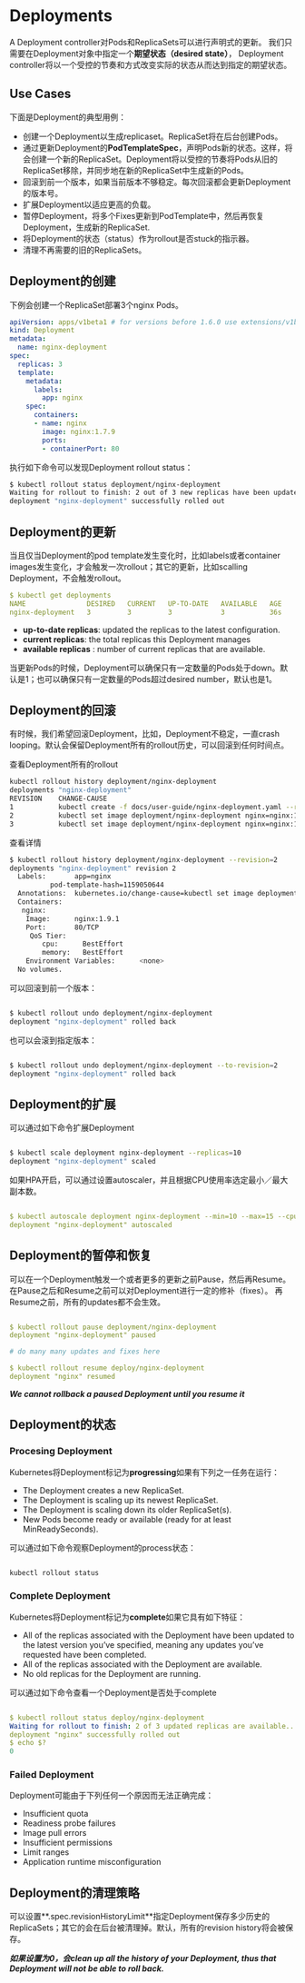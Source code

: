 # Deployments
A Deployment controller对Pods和ReplicaSets可以进行声明式的更新。
我们只需要在Deployment对象中指定一个**期望状态（desired state）**， Deployment controller将以一个受控的节奏和方式改变实际的状态从而达到指定的期望状态。 

## Use Cases
下面是Deployment的典型用例：

* 创建一个Deployment以生成replicaset。ReplicaSet将在后台创建Pods。
* 通过更新Deployment的**PodTemplateSpec**，声明Pods新的状态。这样，将会创建一个新的ReplicaSet。Deployment将以受控的节奏将Pods从旧的ReplicaSet移除，并同步地在新的ReplicaSet中生成新的Pods。
* 回滚到前一个版本，如果当前版本不够稳定。每次回滚都会更新Deployment的版本号。
* 扩展Deployment以适应更高的负载。
* 暂停Deployment，将多个Fixes更新到PodTemplate中，然后再恢复Deployment，生成新的ReplicaSet.
* 将Deployment的状态（status）作为rollout是否stuck的指示器。
* 清理不再需要的旧的ReplicaSets。

## Deployment的创建
 下例会创建一个ReplicaSet部署3个nginx Pods。
  
```yaml 
apiVersion: apps/v1beta1 # for versions before 1.6.0 use extensions/v1beta1
kind: Deployment
metadata:
  name: nginx-deployment
spec:
  replicas: 3
  template:
    metadata:
      labels:
        app: nginx
    spec:
      containers:
      - name: nginx
        image: nginx:1.7.9
        ports:
        - containerPort: 80
```
执行如下命令可以发现Deployment rollout status：

```sh
$ kubectl rollout status deployment/nginx-deployment
Waiting for rollout to finish: 2 out of 3 new replicas have been updated...
deployment "nginx-deployment" successfully rolled out

```
## Deployment的更新
当且仅当Deployment的pod template发生变化时，比如labels或者container images发生变化，才会触发一次rollout；其它的更新，比如scalling Deployment，不会触发rollout。

```yaml
$ kubectl get deployments
NAME               DESIRED   CURRENT   UP-TO-DATE   AVAILABLE   AGE
nginx-deployment   3         3         3            3           36s
```
* **up-to-date replicas**: updated the replicas to the latest configuration. 
* **current replicas**: the total replicas this Deployment manages
* **available replicas** : number of current replicas that are available.

当更新Pods的时候，Deployment可以确保只有一定数量的Pods处于down。默认是1；也可以确保只有一定数量的Pods超过desired number，默认也是1。
## Deployment的回滚
有时候，我们希望回滚Deployment，比如，Deployment不稳定，一直crash looping。默认会保留Deployment所有的rollout历史，可以回滚到任何时间点。

查看Deployment所有的rollout

```sh
kubectl rollout history deployment/nginx-deployment
deployments "nginx-deployment"
REVISION    CHANGE-CAUSE
1           kubectl create -f docs/user-guide/nginx-deployment.yaml --record
2           kubectl set image deployment/nginx-deployment nginx=nginx:1.9.1
3           kubectl set image deployment/nginx-deployment nginx=nginx:1.91
```

查看详情

```sh
$ kubectl rollout history deployment/nginx-deployment --revision=2
deployments "nginx-deployment" revision 2
  Labels:       app=nginx
          pod-template-hash=1159050644
  Annotations:  kubernetes.io/change-cause=kubectl set image deployment/nginx-deployment nginx=nginx:1.9.1
  Containers:
   nginx:
    Image:      nginx:1.9.1
    Port:       80/TCP
     QoS Tier:
        cpu:      BestEffort
        memory:   BestEffort
    Environment Variables:      <none>
  No volumes.
```

可以回滚到前一个版本：
``` sh

$ kubectl rollout undo deployment/nginx-deployment
deployment "nginx-deployment" rolled back

```
也可以会滚到指定版本：
``` sh

$ kubectl rollout undo deployment/nginx-deployment --to-revision=2
deployment "nginx-deployment" rolled back

```

## Deployment的扩展
可以通过如下命令扩展Deployment
``` sh

$ kubectl scale deployment nginx-deployment --replicas=10
deployment "nginx-deployment" scaled

```
如果HPA开启，可以通过设置autoscaler，并且根据CPU使用率选定最小／最大副本数。
```yaml

$ kubectl autoscale deployment nginx-deployment --min=10 --max=15 --cpu-percent=80
deployment "nginx-deployment" autoscaled

```

## Deployment的暂停和恢复
可以在一个Deployment触发一个或者更多的更新之前Pause，然后再Resume。在Pause之后和Resume之前可以对Deployment进行一定的修补（fixes）。
再Resume之前，所有的updates都不会生效。

```yaml

$ kubectl rollout pause deployment/nginx-deployment
deployment "nginx-deployment" paused

# do many many updates and fixes here

$ kubectl rollout resume deploy/nginx-deployment
deployment "nginx" resumed

```

***We cannot rollback a paused Deployment until you resume it***

## Deployment的状态

### Procesing Deployment
Kubernetes将Deployment标记为**progressing**如果有下列之一任务在运行：

* The Deployment creates a new ReplicaSet.
* The Deployment is scaling up its newest ReplicaSet.
* The Deployment is scaling down its older ReplicaSet(s).
* New Pods become ready or available (ready for at least MinReadySeconds).

可以通过如下命令观察Deployment的process状态：

``` sh

kubectl rollout status

```

### Complete Deployment
Kubernetes将Deployment标记为**complete**如果它具有如下特征：

* All of the replicas associated with the Deployment have been updated to the latest version you’ve specified, meaning any updates you’ve requested have been completed.
* All of the replicas associated with the Deployment are available.
* No old replicas for the Deployment are running.

可以通过如下命令查看一个Deployment是否处于complete

```yaml

$ kubectl rollout status deploy/nginx-deployment
Waiting for rollout to finish: 2 of 3 updated replicas are available...
deployment "nginx" successfully rolled out
$ echo $?
0

```

### Failed Deployment
Deployment可能由于下列任何一个原因而无法正确完成： 

* Insufficient quota
* Readiness probe failures
* Image pull errors
* Insufficient permissions
* Limit ranges
* Application runtime misconfiguration


## Deployment的清理策略
可以设置**.spec.revisionHistoryLimit**指定Deployment保存多少历史的ReplicaSets；其它的会在后台被清理掉。默认，所有的revision history将会被保存。

***如果设置为0，会clean up all the history of your Deployment, thus that Deployment will not be able to roll back.***








